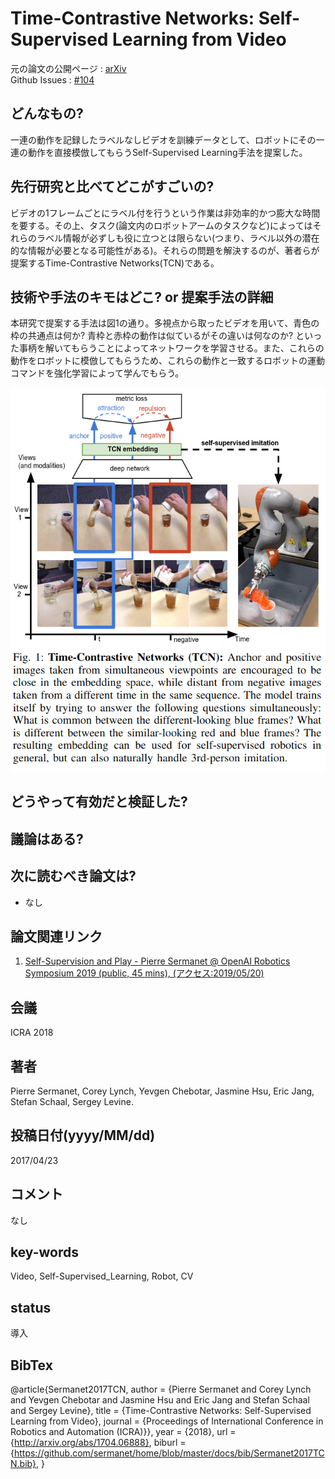 # Time-Contrastive Networks: Self-Supervised Learning from Video

元の論文の公開ページ : [arXiv](https://arxiv.org/abs/1704.06888)  
Github Issues : [#104](https://github.com/Obarads/obarads.github.io/issues/104)

## どんなもの?
一連の動作を記録したラベルなしビデオを訓練データとして、ロボットにその一連の動作を直接模倣してもらうSelf-Supervised Learning手法を提案した。

## 先行研究と比べてどこがすごいの?
ビデオの1フレームごとにラベル付を行うという作業は非効率的かつ膨大な時間を要する。その上、タスク(論文内のロボットアームのタスクなど)によってはそれらのラベル情報が必ずしも役に立つとは限らない(つまり、ラベル以外の潜在的な情報が必要となる可能性がある)。それらの問題を解決するのが、著者らが提案するTime-Contrastive Networks(TCN)である。

## 技術や手法のキモはどこ? or 提案手法の詳細
本研究で提案する手法は図1の通り。多視点から取ったビデオを用いて、青色の枠の共通点は何か? 青枠と赤枠の動作は似ているがその違いは何なのか? といった事柄を解いてもらうことによってネットワークを学習させる。また、これらの動作をロボットに模倣してもらうため、これらの動作と一致するロボットの運動コマンドを強化学習によって学んでもらう。

![fig1](img/TNSLfV/fig1.png)

## どうやって有効だと検証した?

## 議論はある?

## 次に読むべき論文は?
- なし

## 論文関連リンク
1. [Self-Supervision and Play - Pierre Sermanet @ OpenAI Robotics Symposium 2019 (public, 45 mins), (アクセス:2019/05/20)](https://docs.google.com/presentation/d/145wBH7TEJoEclVzE1YKTihqIXWMljeNIA6ozwMZLb3Q/edit#slide=id.g581ee82d09_0_517)

## 会議
ICRA 2018

## 著者
Pierre Sermanet, Corey Lynch, Yevgen Chebotar, Jasmine Hsu, Eric Jang, Stefan Schaal, Sergey Levine.

## 投稿日付(yyyy/MM/dd)
2017/04/23

## コメント
なし

## key-words
Video, Self-Supervised_Learning, Robot, CV

## status
導入

## BibTex
@article{Sermanet2017TCN,
  author    = {Pierre Sermanet and
               Corey Lynch and
               Yevgen Chebotar and
               Jasmine Hsu and
               Eric Jang and
               Stefan Schaal and
               Sergey Levine},
  title     = {Time-Contrastive Networks: Self-Supervised Learning from Video},
  journal   = {Proceedings of International Conference in Robotics and Automation (ICRA)}},
  year      = {2018},
  url       = {http://arxiv.org/abs/1704.06888},
  biburl    = {https://github.com/sermanet/home/blob/master/docs/bib/Sermanet2017TCN.bib},
}
